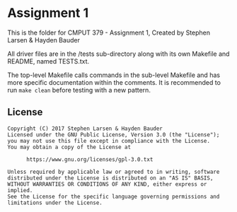 # Assignment 1

This is the folder for CMPUT 379 - Assignment 1, Created by Stephen Larsen & Hayden Bauder

All driver files are in the /tests sub-directory along with its own Makefile and README, named TESTS.txt.

The top-level Makefile calls commands in the sub-level Makefile and has more specific documentation within the comments. It is recommended to run ```make clean``` before testing with a new pattern.


## License
```
Copyright (C) 2017 Stephen Larsen & Hayden Bauder
Licensed under the GNU Public License, Version 3.0 (the "License");
you may not use this file except in compliance with the License.
You may obtain a copy of the License at

      https://www.gnu.org/licenses/gpl-3.0.txt

Unless required by applicable law or agreed to in writing, software
distributed under the License is distributed on an "AS IS" BASIS,
WITHOUT WARRANTIES OR CONDITIONS OF ANY KIND, either express or implied.
See the License for the specific language governing permissions and
limitations under the License.
```
